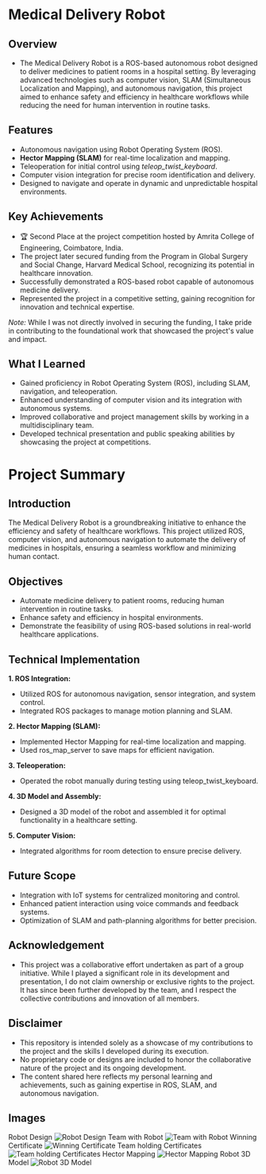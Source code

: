 # **Medical Delivery Robot**

## **Overview**
- The Medical Delivery Robot is a ROS-based autonomous robot designed to deliver medicines 
to patient rooms in a hospital setting. By leveraging advanced technologies such as computer vision, 
SLAM (Simultaneous Localization and Mapping), and autonomous navigation, this project aimed to enhance 
safety and efficiency in healthcare workflows while reducing the need for human intervention in routine tasks.

## **Features**
- Autonomous navigation using Robot Operating System (ROS).
- **Hector Mapping (SLAM)** for real-time localization and mapping.
- Teleoperation for initial control using *teleop_twist_keyboard*.
- Computer vision integration for precise room identification and delivery.
- Designed to navigate and operate in dynamic and unpredictable hospital environments.

## **Key Achievements**
- 🏆 Second Place at the project competition hosted by Amrita College of Engineering, Coimbatore, India.
- The project later secured funding from the Program in Global Surgery and Social Change, Harvard Medical School,
  recognizing its potential in healthcare innovation.
- Successfully demonstrated a ROS-based robot capable of autonomous medicine delivery.
- Represented the project in a competitive setting, gaining recognition for innovation and technical expertise.
  
*Note:* While I was not directly involved in securing the funding, I take pride in contributing to the 
foundational work that showcased the project's value and impact.

## **What I Learned**
- Gained proficiency in Robot Operating System (ROS), including SLAM, navigation, and teleoperation.
- Enhanced understanding of computer vision and its integration with autonomous systems.
- Improved collaborative and project management skills by working in a multidisciplinary team.
- Developed technical presentation and public speaking abilities by showcasing the project at competitions.

# **Project Summary**

## **Introduction**
The Medical Delivery Robot is a groundbreaking initiative to enhance the efficiency and safety of healthcare workflows. 
This project utilized ROS, computer vision, and autonomous navigation to automate the delivery of medicines in hospitals, 
ensuring a seamless workflow and minimizing human contact.

## **Objectives**
- Automate medicine delivery to patient rooms, reducing human intervention in routine tasks.
- Enhance safety and efficiency in hospital environments.
- Demonstrate the feasibility of using ROS-based solutions in real-world healthcare applications.

## **Technical Implementation**
**1. ROS Integration:**
- Utilized ROS for autonomous navigation, sensor integration, and system control.
- Integrated ROS packages to manage motion planning and SLAM.

**2. Hector Mapping (SLAM):**
- Implemented Hector Mapping for real-time localization and mapping.
- Used ros_map_server to save maps for efficient navigation.

**3. Teleoperation:**
- Operated the robot manually during testing using teleop_twist_keyboard.

**4. 3D Model and Assembly:**
- Designed a 3D model of the robot and assembled it for optimal functionality in a healthcare setting.

**5. Computer Vision:**
- Integrated algorithms for room detection to ensure precise delivery.

## **Future Scope**
- Integration with IoT systems for centralized monitoring and control.
- Enhanced patient interaction using voice commands and feedback systems.
- Optimization of SLAM and path-planning algorithms for better precision.

## **Acknowledgement**
- This project was a collaborative effort undertaken as part of a group initiative. While I played a
  significant role in its development and presentation, I do not claim ownership or exclusive rights
  to the project. It has since been further developed by the team, and I respect the collective
  contributions and innovation of all members.

## **Disclaimer**
- This repository is intended solely as a showcase of my contributions to the project and the skills
  I developed during its execution.
- No proprietary code or designs are included to honor the collaborative nature of the project
  and its ongoing development.
- The content shared here reflects my personal learning and achievements, such as gaining expertise in ROS,
  SLAM, and autonomous navigation.

## **Images**
Robot Design
![Robot Design](robot_design.jpeg)
Team with Robot
![Team with Robot](team_with_robot.jpg)
Winning Certificate
![Winning Certificate](winning_certificate.jpg)
Team holding Certificates
![Team holding Certificates](team_holding_certificates.jpg)
Hector Mapping
![Hector Mapping](hector_mapping.jpeg)
Robot 3D Model
![Robot 3D Model](robot_3d_model.jpeg)






